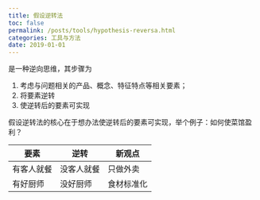 ```yaml
---
title: 假设逆转法
toc: false
permalink: /posts/tools/hypothesis-reversa.html
categories: 工具与方法
date: 2019-01-01
---
```


是一种逆向思维，其步骤为

1. 考虑与问题相关的产品、概念、特征特点等相关要素；
2. 将要素逆转
3. 使逆转后的要素可实现

假设逆转法的核心在于想办法使逆转后的要素可实现，举个例子：如何使菜馆盈利？

| 要素       | 逆转       | 新观点     |
| ---------- | ---------- | ---------- |
| 有客人就餐 | 没客人就餐 | 只做外卖   |
| 有好厨师   | 没好厨师   | 食材标准化 |
